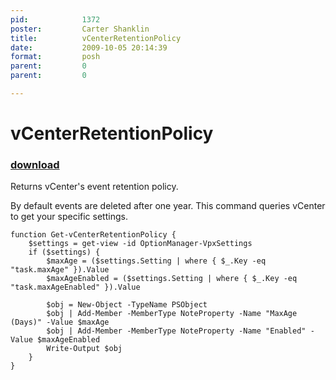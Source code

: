 ```yaml
---
pid:            1372
poster:         Carter Shanklin
title:          vCenterRetentionPolicy
date:           2009-10-05 20:14:39
format:         posh
parent:         0
parent:         0

---
```


# vCenterRetentionPolicy

### [download](1372.ps1)

Returns vCenter's event retention policy.

By default events are deleted after one year. This command queries vCenter to get your specific settings.

```posh
function Get-vCenterRetentionPolicy {
	$settings = get-view -id OptionManager-VpxSettings
	if ($settings) {
		$maxAge = ($settings.Setting | where { $_.Key -eq "task.maxAge" }).Value
		$maxAgeEnabled = ($settings.Setting | where { $_.Key -eq "task.maxAgeEnabled" }).Value

		$obj = New-Object -TypeName PSObject
		$obj | Add-Member -MemberType NoteProperty -Name "MaxAge (Days)" -Value $maxAge
		$obj | Add-Member -MemberType NoteProperty -Name "Enabled" -Value $maxAgeEnabled
		Write-Output $obj
	}
}

```
